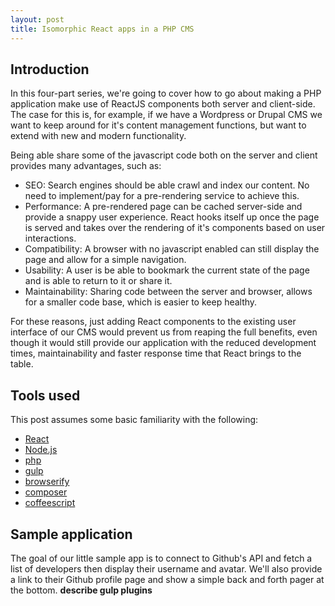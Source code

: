```yaml
---
layout: post
title: Isomorphic React apps in a PHP CMS
---
```


## Introduction

In this four-part series, we're going to cover how to go about making a PHP application make use of ReactJS components both server and client-side. The case for this is, for example, if we have a Wordpress or Drupal CMS we want to keep around for it's content management functions, but want to extend with new and modern functionality.

Being able share some of the javascript code both on the server and client provides many advantages, such as:

- SEO: Search engines should be able crawl and index our content. No need to implement/pay for a pre-rendering service to achieve this.
- Performance: A pre-rendered page can be cached server-side and provide a snappy user experience. React hooks itself up once the page is served and takes over the rendering of it's components based on user interactions.
- Compatibility: A browser with no javascript enabled can still display the page and allow for a simple navigation.
- Usability: A user is be able to bookmark the current state of the page and is able to return to it or share it.
- Maintainability: Sharing code between the server and browser, allows for a smaller code base, which is easier to keep healthy.

For these reasons, just adding React components to the existing user interface of our CMS would prevent us from reaping the full benefits, even though it would still provide our application with the reduced development times, maintainability and faster response time that React brings to the table.

## Tools used

This post assumes some basic familiarity with the following:

* [React](https://facebook.github.io/react/)
* [Node.js](https://nodejs.org/)
* [php](http://php.net/) 
* [gulp](http://gulpjs.com/)
* [browserify](http://browserify.org/)
* [composer](https://getcomposer.org/)
* [coffeescript](http://coffeescript.org/)

  
## Sample application

The goal of our little sample app is to connect to Github's API and fetch a list of developers then display their username and avatar. We'll also provide a link to their Github profile page and show a simple back and forth pager at the bottom.
**describe gulp plugins**
